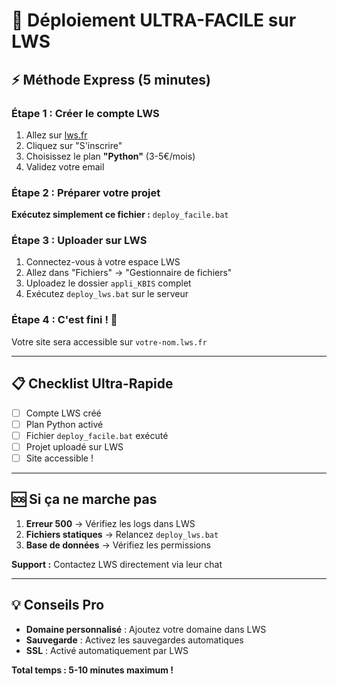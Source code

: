 # 🚀 Déploiement ULTRA-FACILE sur LWS

## ⚡ Méthode Express (5 minutes)

### Étape 1 : Créer le compte LWS
1. Allez sur [lws.fr](https://www.lws.fr)
2. Cliquez sur "S'inscrire"
3. Choisissez le plan **"Python"** (3-5€/mois)
4. Validez votre email

### Étape 2 : Préparer votre projet
**Exécutez simplement ce fichier :** `deploy_facile.bat`

### Étape 3 : Uploader sur LWS
1. Connectez-vous à votre espace LWS
2. Allez dans "Fichiers" → "Gestionnaire de fichiers"
3. Uploadez le dossier `appli_KBIS` complet
4. Exécutez `deploy_lws.bat` sur le serveur

### Étape 4 : C'est fini ! 🎉
Votre site sera accessible sur `votre-nom.lws.fr`

---

## 📋 Checklist Ultra-Rapide

- [ ] Compte LWS créé
- [ ] Plan Python activé
- [ ] Fichier `deploy_facile.bat` exécuté
- [ ] Projet uploadé sur LWS
- [ ] Site accessible !

---

## 🆘 Si ça ne marche pas

1. **Erreur 500** → Vérifiez les logs dans LWS
2. **Fichiers statiques** → Relancez `deploy_lws.bat`
3. **Base de données** → Vérifiez les permissions

**Support :** Contactez LWS directement via leur chat

---

## 💡 Conseils Pro

- **Domaine personnalisé** : Ajoutez votre domaine dans LWS
- **Sauvegarde** : Activez les sauvegardes automatiques
- **SSL** : Activé automatiquement par LWS

**Total temps : 5-10 minutes maximum !**





